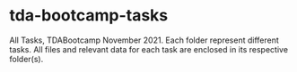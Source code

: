 # tda-bootcamp-tasks
All Tasks, TDABootcamp November 2021.
Each folder represent different tasks. All files and relevant data for each task are enclosed in its respective folder(s).
